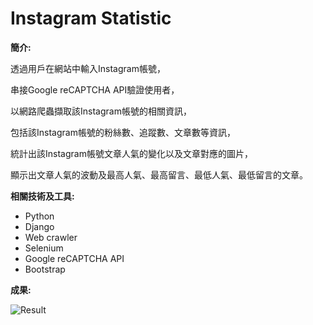 # Instagram Statistic

**簡介:**

透過用戶在網站中輸入Instagram帳號，

串接Google reCAPTCHA API驗證使用者，

以網路爬蟲擷取該Instagram帳號的相關資訊， 

包括該Instagram帳號的粉絲數、追蹤數、文章數等資訊，

統計出該Instagram帳號文章人氣的變化以及文章對應的圖片， 

顯示出文章人氣的波動及最高人氣、最高留言、最低人氣、最低留言的文章。


**相關技術及工具:**
 * Python
 * Django 
 * Web crawler 
 * Selenium 
 * Google reCAPTCHA API 
 * Bootstrap
 

 **成果:**

![Result](https://github.com/Rex-Chiang/IGstatistic/blob/master/Result.gif)
